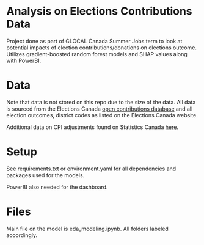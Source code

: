 # Analysis on Elections Contributions Data

Project done as part of GLOCAL Canada Summer Jobs term to look at potential impacts of election contributions/donations on elections outcome. Utilizes gradient-boosted random forest models and SHAP values along with PowerBI.

# Data
Note that data is not stored on this repo due to the size of the data. All data is sourced from the Elections Canada [open contributions database](https://www.elections.ca/content.aspx?section=fin&dir=oda&document=index&lang=e) and all election outcomes, district codes as listed on the Elections Canada website.

Additional data on CPI adjustments found on Statistics Canada [here](https://www150.statcan.gc.ca/t1/tbl1/en/tv.action?pid=1810000501). 

# Setup
See requirements.txt or environment.yaml for all dependencies and packages used for the models. 

PowerBI also needed for the dashboard.

# Files
Main file on the model is eda_modeling.ipynb. All folders labeled accordingly.